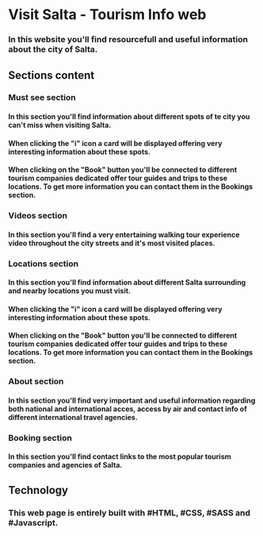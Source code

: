 # Visit Salta - Tourism Info web

### In this website you'll find resourcefull and useful information about the city of Salta.

## Sections content

### Must see section

#### In this section you'll find information about different spots of te city you can't miss when visiting Salta.

#### When clicking the "i" icon a card will be displayed offering very interesting information about these spots.

#### When clicking on the "Book" button you'll be connected to different tourism companies dedicated offer tour guides and trips to these locations. To get more information you can contact them in the Bookings section.

### Videos section

#### In this section you'll find a very entertaining walking tour experience video throughout the city streets and it's most visited places.

### Locations section

#### In this section you'll find information about different Salta surrounding and nearby locations you must visit.

#### When clicking the "i" icon a card will be displayed offering very interesting information about these spots.

#### When clicking on the "Book" button you'll be connected to different tourism companies dedicated offer tour guides and trips to these locations. To get more information you can contact them in the Bookings section.

### About section

#### In this section you'll find very important and useful information regarding both national and international acces, access by air and contact info of different international travel agencies.

### Booking section

#### In this section you'll find contact links to the most popular tourism companies and agencies of Salta.

## Technology

### This web page is entirely built with #HTML, #CSS, #SASS and #Javascript.
